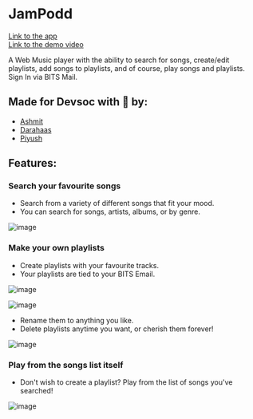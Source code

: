 # JamPodd
[Link to the app](https://jampodd.herokuapp.com) \
[Link to the demo video](https://youtu.be/4avEy_a7yVY)

A Web Music player with the ability to search for songs, create/edit playlists, add songs to playlists, and of course, play songs and playlists. \
Sign In via BITS Mail.

## Made for Devsoc with 💙 by:
- [Ashmit](https://github.com/ashmitkx)
- [Darahaas](https://github.com/darahaas15)
- [Piyush](https://github.com/git-pi-e)

## Features:
### Search your favourite songs
- Search from a variety of different songs that fit your mood.
- You can search for songs, artists, albums, or by genre.

![image](https://user-images.githubusercontent.com/63366288/119705556-82836680-be76-11eb-8a26-f6540a0a5cf7.png)


### Make your own playlists 
- Create playlists with your favourite tracks.
- Your playlists are tied to your BITS Email.

![image](https://user-images.githubusercontent.com/63366288/119705633-9fb83500-be76-11eb-8902-f3af1aaf3c37.png)

![image](https://user-images.githubusercontent.com/63366288/119706034-15240580-be77-11eb-97ab-bb9939d6d635.png)

- Rename them to anything you like.
- Delete playlists anytime you want, or cherish them forever!

![image](https://user-images.githubusercontent.com/63366288/119706088-28cf6c00-be77-11eb-8412-75a310408f5f.png)

### Play from the songs list itself
- Don't wish to create a playlist? Play from the list of songs you've searched!

![image](https://user-images.githubusercontent.com/63366288/119705966-01789f00-be77-11eb-841f-425d7a2d8b40.png)

